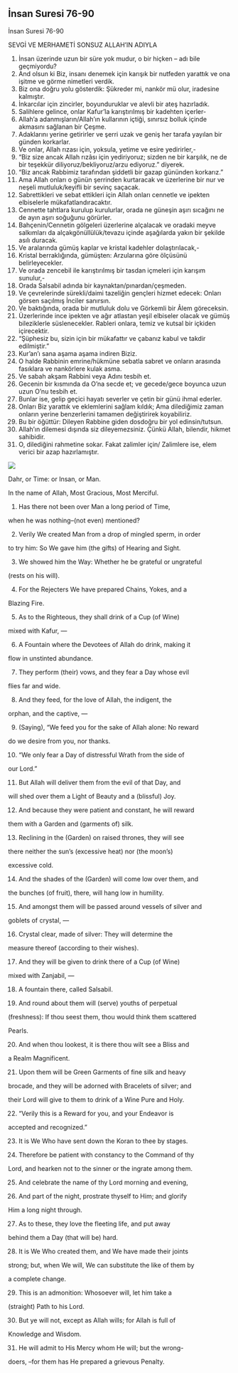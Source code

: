 
## İnsan Suresi 76-90

İnsan Suresi 76-90

SEVGİ VE MERHAMETİ SONSUZ ALLAH’IN ADIYLA

1. İnsan üzerinde uzun bir süre yok mudur, o bir hiçken – adı bile geçmiyordu?
2. And olsun ki Biz, insanı denemek için karışık bir nutfeden yarattık ve ona işitme ve görme nimetleri verdik.
3. Biz ona doğru yolu gösterdik: Şükreder mi, nankör mü olur, iradesine kalmıştır.
4. İnkarcılar için zincirler, boyunduruklar ve alevli bir ateş hazırladık.
5. Salihlere gelince, onlar Kafur’la karıştırılmış bir kadehten içerler-
6. Allah’a adanmışların/Allah’ın kullarının içtiği, sınırsız bolluk içinde akmasını sağlanan bir Çeşme.
7. Adaklarını yerine getirirler ve şerri uzak ve geniş her tarafa yayılan bir günden korkarlar.
8. Ve onlar, Allah rızası için, yoksula, yetime ve esire yedirirler,-
9. “Biz size ancak Allah rızâsı için yediriyoruz; sizden ne bir karşılık, ne de bir teşekkür diliyoruz/bekliyoruz/arzu ediyoruz.” diyerek.
10. “Biz ancak Rabbimiz tarafından şiddetli bir gazap gününden korkarız.”
11. Ama Allah onları o günün şerrinden kurtaracak ve üzerlerine bir nur ve neşeli mutluluk/keyifli bir sevinç saçacak.
12. Sabrettikleri ve sebat ettikleri için Allah onları cennetle ve ipekten elbiselerle mükafatlandıracaktır.
13. Cennette tahtlara kurulup kurulurlar, orada ne güneşin aşırı sıcağını ne de ayın aşırı soğuğunu görürler.
14. Bahçenin/Cennetin gölgeleri üzerlerine alçalacak ve oradaki meyve salkımları da alçakgönüllülük/tevazu içinde aşağılarda yakın bir şekilde asılı duracak.
15. Ve aralarında gümüş kaplar ve kristal kadehler dolaştırılacak,-
16. Kristal berraklığında, gümüşten: Arzularına göre ölçüsünü belirleyecekler.
17. Ve orada zencebil ile karıştırılmış bir tasdan içmeleri için karışım sunulur,-
18. Orada Salsabil adında bir kaynaktan/pınardan/çeşmeden.
19. Ve çevrelerinde sürekli/daimi tazeliğin gençleri hizmet edecek: Onları görsen saçılmış İnciler sanırsın.
20. Ve baktığında, orada bir mutluluk dolu ve Görkemli bir Âlem göreceksin.
21. Üzerlerinde ince ipekten ve ağır atlastan yeşil elbiseler olacak ve gümüş bileziklerle süslenecekler. Rableri onlara, temiz ve kutsal bir içkiden içirecektir.
22. “Şüphesiz bu, sizin için bir mükafattır ve çabanız kabul ve takdir edilmiştir.”
23. Kur’an’ı sana aşama aşama indiren Biziz.
24. O halde Rabbinin emrine/hükmüne sebatla sabret ve onların arasında fasıklara ve nankörlere kulak asma.
25. Ve sabah akşam Rabbini veya Adını tesbih et.
26. Gecenin bir kısmında da O’na secde et; ve gecede/gece boyunca uzun uzun O’nu tesbih et.
27. Bunlar ise, gelip geçici hayatı severler ve çetin bir günü ihmal ederler.
28. Onları Biz yarattık ve eklemlerini sağlam kıldık; Ama dilediğimiz zaman onların yerine benzerlerini tamamen değiştirirek koyabiliriz.
29. Bu bir öğüttür: Dileyen Rabbine giden dosdoğru bir yol edinsin/tutsun.
30. Allah’ın dilemesi dışında siz dileyemezsiniz. Çünkü Allah, bilendir, hikmet sahibidir.
31. O, dilediğini rahmetine sokar. Fakat zalimler için/ Zalimlere ise, elem verici bir azap hazırlamıştır.

[![](https://blogger.googleusercontent.com/img/b/R29vZ2xl/AVvXsEiGisZuTk7-PpzJYtuaImC3qMk8KBuXCRxn1XKYqaZ9SnMo32OWrY2O0ywJDH0H9nTu50p7Vtml_NUuk28yG_m3DgUxG5FxkELcmFwEO2-_E1C5sy62gKtLSDFfI06aFlJs2zsQAQfyvwNbh-t7rnrQgU6Bb5eySisqxrFpuu9howxYw4odfEgcFp2H1BWN/s320/divider01.gif)](https://www.blogger.com/blog/post/edit/5724704568349331251/5533415622520387297#)

Dahr, or Time: or Insan, or Man.

In the name of Allah, Most Gracious, Most Merciful.

1. Has there not been over Man a long period of Time, 

when he was nothing–(not even) mentioned?

2. Verily We created Man from a drop of mingled sperm, in order

to try him: So We gave him (the gifts) of Hearing and Sight.

3. We showed him the Way: Whether he be grateful or ungrateful

(rests on his will).

4. For the Rejecters We have prepared Chains, Yokes, and a

Blazing Fire.

5. As to the Righteous, they shall drink of a Cup (of Wine)

mixed with Kafur, —

6. A Fountain where the Devotees of Allah do drink, making it

flow in unstinted abundance.

7. They perform (their) vows, and they fear a Day whose evil

flies far and wide.

8. And they feed, for the love of Allah, the indigent, the

orphan, and the captive, —

9. (Saying), “We feed you for the sake of Allah alone: No reward

do we desire from you, nor thanks.

10. “We only fear a Day of distressful Wrath from the side of

our Lord.”

11. But Allah will deliver them from the evil of that Day, and

will shed over them a Light of Beauty and a (blissful) Joy.

12. And because they were patient and constant, he will reward

them with a Garden and (garments of) silk.

13. Reclining in the (Garden) on raised thrones, they will see

there neither the sun’s (excessive heat) nor (the moon’s)

excessive cold.

14. And the shades of the (Garden) will come low over them, and

the bunches (of fruit), there, will hang low in humility.

15. And amongst them will be passed around vessels of silver and

goblets of crystal, —

16. Crystal clear, made of silver: They will determine the

measure thereof (according to their wishes).

17. And they will be given to drink there of a Cup (of Wine)

mixed with Zanjabil, —

18. A fountain there, called Salsabil.

19. And round about them will (serve) youths of perpetual

(freshness): If thou seest them, thou would think them scattered

Pearls.

20. And when thou lookest, it is there thou wilt see a Bliss and

a Realm Magnificent.

21. Upon them will be Green Garments of fine silk and heavy

brocade, and they will be adorned with Bracelets of silver; and

their Lord will give to them to drink of a Wine Pure and Holy.

22. “Verily this is a Reward for you, and your Endeavor is

accepted and recognized.”

23. It is We Who have sent down the Koran to thee by stages.

24. Therefore be patient with constancy to the Command of thy

Lord, and hearken not to the sinner or the ingrate among them.

25. And celebrate the name of thy Lord morning and evening,

26. And part of the night, prostrate thyself to Him; and glorify

Him a long night through.

27. As to these, they love the fleeting life, and put away

behind them a Day (that will be) hard.

28. It is We Who created them, and We have made their joints

strong; but, when We will, We can substitute the like of them by

a complete change.

29. This is an admonition: Whosoever will, let him take a

(straight) Path to his Lord.

30. But ye will not, except as Allah wills; for Allah is full of

Knowledge and Wisdom.

31. He will admit to His Mercy whom He will; but the wrong-

doers, –for them has He prepared a grievous Penalty.